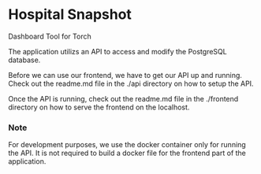 # Hospital Snapshot

Dashboard Tool for Torch

The application utilizs an API to access and modify the PostgreSQL database.

Before we can use our frontend, we have to get our API up and running. Check out the readme.md file in the ./api directory on how to setup the API. 

Once the API is running, check out the readme.md file in the ./frontend directory on how to serve the frontend on the localhost.

### Note

For development purposes, we use the docker container only for running the API. It is not required to build a docker file for the frontend part of the application.
